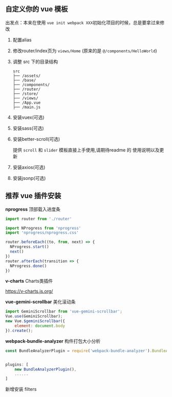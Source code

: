 ## 自定义你的 vue 模板

出发点：本来在使用 `vue init webpack XXX`初始化项目的时候，总是要拿过来修改

1. 配置alias

2. 修改router/index页为 `views/Home` (原来的是 `@/components/HelloWorld`)

3. 调整 src 下的目录结构

   ```
   src
   ├── /assets/
   ├── /base/
   ├── /components/
   ├── /router/
   ├── /store/
   ├── /views/
   ├── /App.vue
   ├── /main.js 
   ```

4. 安装vuex(可选)

5. 安装sass(可选)

6. 安装better-scroll(可选)
   
    提供 `scroll` 和 `slider` 模板直接上手使用,请期待readme 的 使用说明以及更新

7. 安装axios(可选)

8. 安装jsonp(可选)



## 推荐 vue 插件安装

**nprogress** 顶部载入进度条

``` javascript
import router from './router'

import NProgress from 'nprogress'
import 'nprogress/nprogress.css'

router.beforeEach((to, from, next) => {
  NProgress.start()
  next()
})
router.afterEach(transition => {
  NProgress.done()
})
```



**v-charts**   Charts类插件

https://v-charts.js.org/ 



**vue-gemini-scrollbar**  美化滚动条

```javascript
import GeminiScrollbar from 'vue-gemini-scrollbar';
Vue.use(GeminiScrollbar);
new Vue.$geminiScrollbar({
	element: document.body
}).create();
```



**webpack-bundle-analyzer**  构件打包大小分析

```javascript
const BundleAnalyzerPlugin = require('webpack-bundle-analyzer').BundleAnalyzerPlugin


plugins: [
	new BundleAnalyzerPlugin(),
	......
]
```



新增安装 filters

